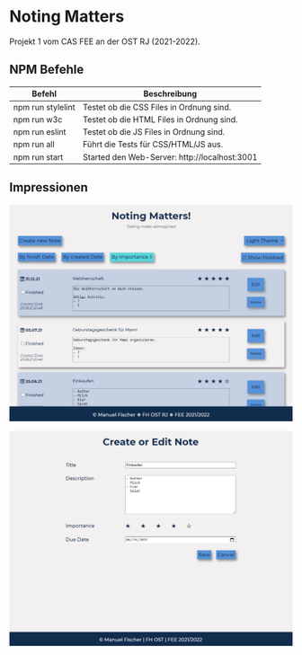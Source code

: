 # Noting Matters
Projekt 1 vom CAS FEE an der OST RJ (2021-2022).

## NPM Befehle
| Befehl  |  Beschreibung |
|---|---|
| npm run stylelint  |   Testet ob die CSS Files in Ordnung sind. |
| npm run w3c  |   Testet ob die HTML Files in Ordnung sind. |
| npm run eslint  |  Testet ob die JS Files in Ordnung sind. |
| npm run all  |   Führt die Tests für CSS/HTML/JS aus. |
| npm run start  |  Started den Web-Server: http://localhost:3001 |

## Impressionen
![Overview](readme_media/img1.png)

![Detail](readme_media/img2.png)
